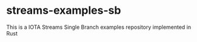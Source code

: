 # streams-examples-sb
 This is a IOTA Streams Single Branch examples repository implemented in Rust

